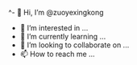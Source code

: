 ^- 👋 Hi, I’m @zuoyexingkong
- 👀 I’m interested in ...
- 🌱 I’m currently learning ...
- 💞️ I’m looking to collaborate on ...
- 📫 How to reach me ...

<!---
zuoyexingkong/zuoyexingkong is a ✨ special ✨ repository because its `README.md` (this file) appears on your GitHub profile.
You can click the Preview link to take a look at your changes.
--->
